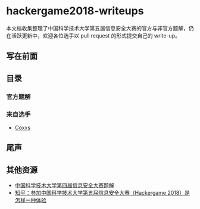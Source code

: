 # hackergame2018-writeups

本文档收集整理了中国科学技术大学第五届信息安全大赛的官方与非官方题解，仍在活跃更新中，欢迎各位选手以 pull request 的形式提交自己的 write-up。

## 写在前面

## 目录

### 官方题解

### 来自选手

- [Coxxs](players/coxss/README.md)

## 尾声

## 其他资源

- [中国科学技术大学第四届信息安全大赛题解](https://volltin.gitbooks.io/hackergame2017-writeup/)
- [知乎：参加中国科学技术大学第五届信息安全大赛（Hackergame 2018）是怎样一种体验](https://www.zhihu.com/question/297850153)
